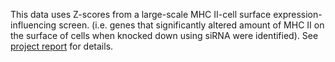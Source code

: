 This data uses Z-scores from a large-scale MHC II-cell surface expression-influencing screen. (i.e. genes that significantly altered amount of MHC II on the surface of cells when knocked down using siRNA were identified).
See [project report](ImportantDocumentation/Writing/FinalReport_DieterStoker4159853_DiscoveringnovelMHCpathwaycandidatesusinganaïveBayesianclassifier.pdf) for details. 
